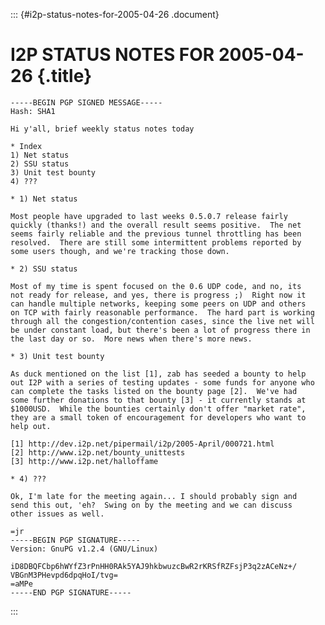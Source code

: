 ::: {#i2p-status-notes-for-2005-04-26 .document}
# I2P STATUS NOTES FOR 2005-04-26 {.title}

    -----BEGIN PGP SIGNED MESSAGE-----
    Hash: SHA1

    Hi y'all, brief weekly status notes today

    * Index
    1) Net status
    2) SSU status
    3) Unit test bounty
    4) ???

    * 1) Net status

    Most people have upgraded to last weeks 0.5.0.7 release fairly
    quickly (thanks!) and the overall result seems positive.  The net
    seems fairly reliable and the previous tunnel throttling has been
    resolved.  There are still some intermittent problems reported by
    some users though, and we're tracking those down.

    * 2) SSU status

    Most of my time is spent focused on the 0.6 UDP code, and no, its
    not ready for release, and yes, there is progress ;)  Right now it
    can handle multiple networks, keeping some peers on UDP and others
    on TCP with fairly reasonable performance.  The hard part is working
    through all the congestion/contention cases, since the live net will
    be under constant load, but there's been a lot of progress there in
    the last day or so.  More news when there's more news.

    * 3) Unit test bounty

    As duck mentioned on the list [1], zab has seeded a bounty to help
    out I2P with a series of testing updates - some funds for anyone who
    can complete the tasks listed on the bounty page [2].  We've had
    some further donations to that bounty [3] - it currently stands at
    $1000USD.  While the bounties certainly don't offer "market rate",
    they are a small token of encouragement for developers who want to
    help out.

    [1] http://dev.i2p.net/pipermail/i2p/2005-April/000721.html
    [2] http://www.i2p.net/bounty_unittests
    [3] http://www.i2p.net/halloffame

    * 4) ???

    Ok, I'm late for the meeting again... I should probably sign and
    send this out, 'eh?  Swing on by the meeting and we can discuss
    other issues as well.

    =jr
    -----BEGIN PGP SIGNATURE-----
    Version: GnuPG v1.2.4 (GNU/Linux)

    iD8DBQFCbp6hWYfZ3rPnHH0RAk5YAJ9hkbwuzcBwR2rKRSfRZFsjP3q2zACeNz+/
    VBGnM3PHevpd6dpqHoI/tvg=
    =aMPe
    -----END PGP SIGNATURE-----
:::
